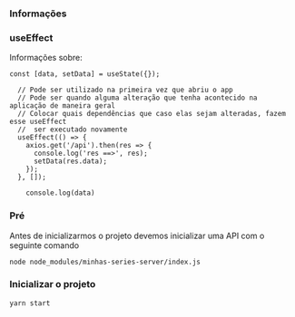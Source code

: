 ### Informações

### useEffect
Informações sobre:

```
const [data, setData] = useState({});

  // Pode ser utilizado na primeira vez que abriu o app
  // Pode ser quando alguma alteração que tenha acontecido na aplicação de maneira geral
  // Colocar quais dependências que caso elas sejam alteradas, fazem esse useEffect
  //  ser executado novamente
  useEffect(() => {
    axios.get('/api').then(res => {
      console.log('res ==>', res);
      setData(res.data);
    });
  }, []);

    console.log(data)
```

### Pré
Antes de inicializarmos o projeto devemos inicializar uma API
com o seguinte comando

```
node node_modules/minhas-series-server/index.js
```

### Inicializar o projeto

```
yarn start
```
